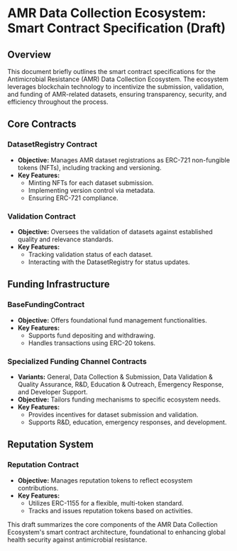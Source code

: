 # AMR Data Collection Ecosystem: Smart Contract Specification (Draft)

## Overview
This document briefly outlines the smart contract specifications for the Antimicrobial Resistance (AMR) Data Collection Ecosystem. The ecosystem leverages blockchain technology to incentivize the submission, validation, and funding of AMR-related datasets, ensuring transparency, security, and efficiency throughout the process.

## Core Contracts

### DatasetRegistry Contract
- **Objective:** Manages AMR dataset registrations as ERC-721 non-fungible tokens (NFTs), including tracking and versioning.
- **Key Features:**
  - Minting NFTs for each dataset submission.
  - Implementing version control via metadata.
  - Ensuring ERC-721 compliance.

### Validation Contract
- **Objective:** Oversees the validation of datasets against established quality and relevance standards.
- **Key Features:**
  - Tracking validation status of each dataset.
  - Interacting with the DatasetRegistry for status updates.

## Funding Infrastructure

### BaseFundingContract
- **Objective:** Offers foundational fund management functionalities.
- **Key Features:**
  - Supports fund depositing and withdrawing.
  - Handles transactions using ERC-20 tokens.

### Specialized Funding Channel Contracts
- **Variants:** General, Data Collection & Submission, Data Validation & Quality Assurance, R&D, Education & Outreach, Emergency Response, and Developer Support.
- **Objective:** Tailors funding mechanisms to specific ecosystem needs.
- **Key Features:**
  - Provides incentives for dataset submission and validation.
  - Supports R&D, education, emergency responses, and development.

## Reputation System

### Reputation Contract
- **Objective:** Manages reputation tokens to reflect ecosystem contributions.
- **Key Features:**
  - Utilizes ERC-1155 for a flexible, multi-token standard.
  - Tracks and issues reputation tokens based on activities.

This draft summarizes the core components of the AMR Data Collection Ecosystem's smart contract architecture, foundational to enhancing global health security against antimicrobial resistance.
